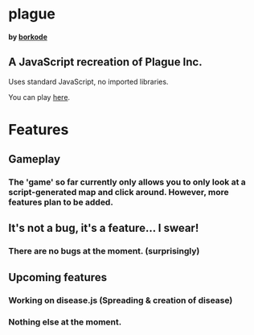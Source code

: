 
# plague

#### by [borkode](http://github.com/borkode "GitHub page")

  

## A JavaScript recreation of Plague Inc.

Uses standard JavaScript, no imported libraries.

You can play [here](http://borkode.github.io/plague).

  

# Features
## Gameplay
### The 'game' so far currently only allows you to only look at a script-generated map and click around. However, more features plan to be added.

## It's not a bug, it's a feature... I swear!
### There are no bugs at the moment. (surprisingly)

## Upcoming features
### Working on disease.js (Spreading & creation of disease)
### Nothing else at the moment.

